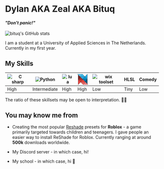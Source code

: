 
# Dylan AKA Zeal AKA Bituq
#### _"Don't panic!"_


![bituq's GitHub stats](https://github-readme-stats.vercel.app/api?username=bituq&theme=dark&show_icons=true)

I am a student at a University of Applied Sciences in The Netherlands. Currently in my first year.
## My Skills
|<img align="center" title="C-sharp" alt="C sharp" width="35px" src="https://cdn.jsdelivr.net/npm/@programming-languages-logos/csharp@0.0.0/csharp_256x256.png">|<img align="center" title="Python" alt="Python" width="35px" src="https://upload.wikimedia.org/wikipedia/commons/thumb/c/c3/Python-logo-notext.svg/768px-Python-logo-notext.svg.png">|<img align="center" title="Lua" alt="lua" width="35px" src="https://upload.wikimedia.org/wikipedia/commons/thumb/c/cf/Lua-Logo.svg/1200px-Lua-Logo.svg.png">|<img align="center" title="NSIS" alt="NSIS" width="35px" src="https://raw.githubusercontent.com/idleberg/nsis-logo/master/preview.png">|<img align="center" title="WiX Toolset" alt="wix toolset" width="35px" src="https://wixtoolset.org/content/logo-black-hollow-md.png">|HLSL|Comedy|
|--|--|--|--|--|--|--|
|High|Intermediate|High|High|Low|Tiny|Low|

The ratio of these skillsets may be open to interpretation. 🤷‍♂️
## You may know me from
- Creating the most popular [Reshade](https://reshade.me/) presets for **Roblox** - a game primarily targeted towards children and teenagers. I gave people an easier way to install ReShade for Roblox. Currently ranging at around **500k** downloads worldwide.

- My Discord server - in which case, hi!

- My school - in which case, hi 👀

